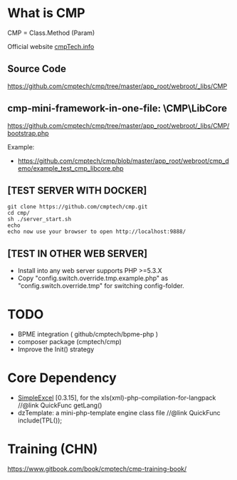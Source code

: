 # What is CMP

CMP = Class.Method (Param)

Official website <a href="http://cmptech.info/" target=_blank>cmpTech.info</a>

## Source Code

https://github.com/cmptech/cmp/tree/master/app_root/webroot/_libs/CMP

## cmp-mini-framework-in-one-file: \CMP\LibCore

https://github.com/cmptech/cmp/tree/master/app_root/webroot/_libs/CMP/bootstrap.php

Example:

* https://github.com/cmptech/cmp/blob/master/app_root/webroot/cmp_demo/example_test_cmp_libcore.php

## [TEST SERVER WITH DOCKER]

```shell
git clone https://github.com/cmptech/cmp.git
cd cmp/
sh ./server_start.sh
echo 
echo now use your browser to open http://localhost:9888/
```

## [TEST IN OTHER WEB SERVER]

* Install into any web server supports PHP >=5.3.X
* Copy "config.switch.override.tmp.example.php" as "config.switch.override.tmp" for switching config-folder.

# TODO

* BPME integration ( github/cmptech/bpme-php )
* composer package (cmptech/cmp)
* Improve the Init() strategy

# Core Dependency

* <a href="http://github.com/faisalman/simple-excel-php" target=_blank>SimpleExcel</a> [0.3.15], for the xls(xml)-php-compilation-for-langpack   //@link QuickFunc getLang()
* dzTemplate: a mini-php-template engine class file  //@link QuickFunc include(TPL());

# Training (CHN)

https://www.gitbook.com/book/cmptech/cmp-training-book/

